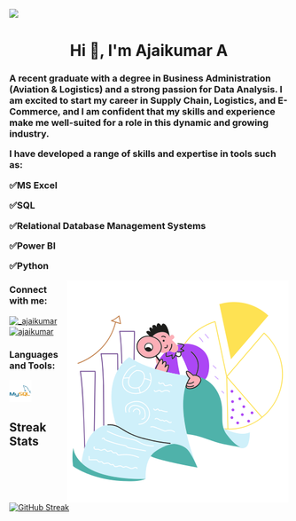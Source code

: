 ![](https://github.com/ajaikumar-a/ajaikumar-a/blob/main/github%20banner.gif)

<h1 align="center">Hi 👋, I'm Ajaikumar A</h1>
  <h3 align="left"> A recent graduate with a degree in Business Administration (Aviation & Logistics) and a strong passion for Data Analysis. I am excited to start my career in Supply Chain, Logistics, and 
E-Commerce, and I am confident that my skills and experience make me well-suited for a role in this 
dynamic and growing industry.

<p>
  
  
I have developed a range of skills and expertise in tools such as:
 
 ✅MS Excel
  
 ✅SQL
  
 ✅Relational Database Management Systems 
  
 ✅Power BI
  
 ✅Python


  
<img align="right" src="https://github.com/ajaikumar-a/ajaikumar-a/blob/main/data.gif" width = 400px>
  



<h3 align="left">Connect with me:</h3>
<p align="left">
<a href="https://twitter.com/_ajaikumar" target="blank"><img align="center" src="https://raw.githubusercontent.com/rahuldkjain/github-profile-readme-generator/master/src/images/icons/Social/twitter.svg" alt="_ajaikumar" height="30" width="40" /></a>
<a href="https://linkedin.com/in/ajaikumar" target="blank"><img align="center" src="https://raw.githubusercontent.com/rahuldkjain/github-profile-readme-generator/master/src/images/icons/Social/linked-in-alt.svg" alt="ajaikumar" height="30" width="40" /></a>
</p>

<h3 align="left">Languages and Tools:</h3>
<p align="left"> <a href="https://www.mysql.com/" target="_blank" rel="noreferrer"> <img src="https://raw.githubusercontent.com/devicons/devicon/master/icons/mysql/mysql-original-wordmark.svg" alt="mysql" width="40" height="40"/> </a> </p>







## Streak Stats
[![GitHub Streak](https://github-readme-streak-stats.herokuapp.com?user=ajaikumar-a&date_format=M%20j%5B%2C%20Y%5D&background=DD272700&border=AAAAAA&stroke=AAAAAA&ring=4F8CC9&fire=FFB72B&currStreakNum=FFB72B&sideNums=4F8CC9&currStreakLabel=FFB72B&sideLabels=FFB72B&dates=4F8CC9)](https://git.io/streak-stats)

